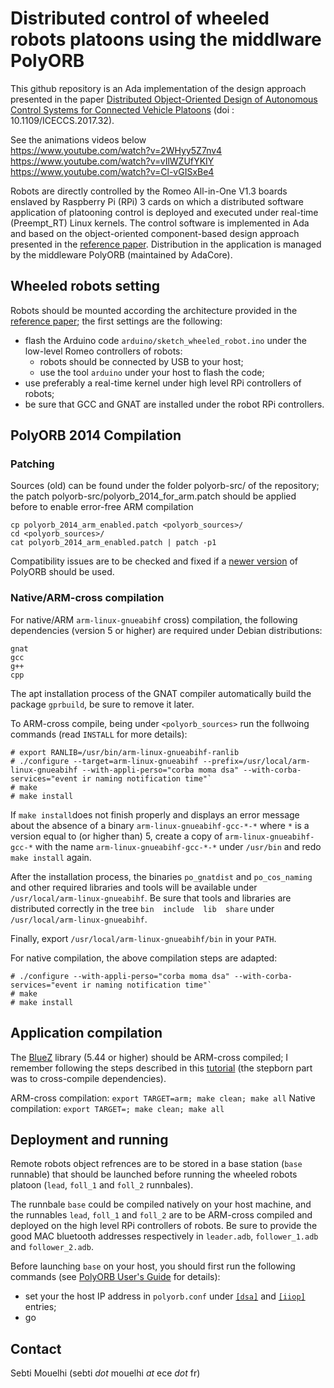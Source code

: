 # Distributed control of wheeled robots platoons using the middlware PolyORB

This github repository is an Ada implementation of the design approach presented in the paper [Distributed Object-Oriented Design of Autonomous Control Systems for Connected Vehicle Platoons](https://hal.archives-ouvertes.fr/hal-01592739) (doi : 10.1109/ICECCS.2017.32).

See the animations videos below<br/>
https://www.youtube.com/watch?v=2WHyy5Z7nv4<br/>
https://www.youtube.com/watch?v=vIlWZUfYKIY<br/>
https://www.youtube.com/watch?v=Cl-vGISxBe4

Robots are directly controlled by the Romeo All-in-One V1.3 boards enslaved by Raspberry Pi (RPi) 3 cards on which a distributed software application of platooning control is deployed and executed under real-time (Preempt_RT) Linux kernels. The control software  is implemented in Ada and based on the object-oriented component-based design approach presented in the [reference paper](https://hal.archives-ouvertes.fr/hal-01592739). Distribution in the application is managed by the middleware PolyORB (maintained by AdaCore).

## Wheeled robots setting

Robots should be mounted according the architecture provided in the [reference paper](https://hal.archives-ouvertes.fr/hal-01592739); the first settings are the following:
* flash the Arduino code `arduino/sketch_wheeled_robot.ino` under the low-level Romeo controllers of robots:
  - robots should be connected by USB to your host;
  - use the tool `arduino` under your host to flash the code; 
* use preferably a real-time kernel under high level RPi controllers of robots;
* be sure that GCC and GNAT are installed under the robot RPi controllers.

## PolyORB 2014 Compilation 
### Patching

Sources (old) can be found under the folder polyorb-src/ of the repository; the patch polyorb-src/polyorb_2014_for_arm.patch should be applied before to enable error-free ARM compilation 

```
cp polyorb_2014_arm_enabled.patch <polyorb_sources>/
cd <polyorb_sources>/
cat polyorb_2014_arm_enabled.patch | patch -p1
```

Compatibility issues are to be checked and fixed if a [newer version](https://github.com/AdaCore/PolyORB) of PolyORB should be used. 

### Native/ARM-cross compilation

For native/ARM `arm-linux-gnueabihf` cross) compilation, the following dependencies (version 5 or higher) are required under Debian distributions:
```
gnat
gcc
g++
cpp
```

The apt installation process of the GNAT compiler automatically build the package `gprbuild`, be sure to remove it later.

To ARM-cross compile, being under `<polyorb_sources>` run the follwoing commands (read `INSTALL` for more details):
```
# export RANLIB=/usr/bin/arm-linux-gnueabihf-ranlib
# ./configure --target=arm-linux-gnueabihf --prefix=/usr/local/arm-linux-gnueabihf --with-appli-perso="corba moma dsa" --with-corba-services="event ir naming notification time"`
# make
# make install
```

If `make install`does not finish properly and displays an error message about the absence of a binary `arm-linux-gnueabihf-gcc-*-*` where `*` is a version equal to (or higher than) 5, create a copy of `arm-linux-gnueabihf-gcc-*` with the name `arm-linux-gnueabihf-gcc-*-*` under `/usr/bin` and redo `make install` again.

After the installation process, the binaries `po_gnatdist` and `po_cos_naming` and other required libraries and tools will be available under `/usr/local/arm-linux-gnueabihf`. Be sure that tools and libraries are distributed correctly in the tree `bin  include  lib  share` under `/usr/local/arm-linux-gnueabihf`.

Finally, export `/usr/local/arm-linux-gnueabihf/bin` in your `PATH`.

For native compilation, the above compilation steps are adapted:

```
# ./configure --with-appli-perso="corba moma dsa" --with-corba-services="event ir naming notification time"`
# make
# make install
```

## Application compilation 

The [BlueZ](http://www.bluez.org/download/) library (5.44 or higher) should be ARM-cross compiled; I remember following the steps described in this [tutorial](https://wiki.beyondlogic.org/index.php?title=Cross_Compiling_BlueZ_Bluetooth_tools_for_ARM) (the stepborn part was to cross-compile dependencies).   

ARM-cross compilation: `export TARGET=arm; make clean; make all`
Native compilation: `export TARGET=; make clean; make all`

## Deployment and running
Remote robots object refrences are to be stored in a base station (`base` runnable) that should be launched before running the wheeled robots platoon (`lead`, `foll_1` and `foll_2` runnbales). 

The runnbale `base` could be compiled natively on your host machine, and the runnables `lead`, `foll_1` and `foll_2` are to be ARM-cross compiled and deployed on the high level RPi controllers of robots. Be sure to provide the good MAC bluetooth addresses respectively in `leader.adb`, `follower_1.adb` and `follower_2.adb`. 

Before launching `base` on your host, you should first run the following commands (see [PolyORB User's Guide](http://docs.adacore.com/live/wave/polyorb/html/polyorb_ug/CORBA.html#po-cos-naming) for details):
* set your the host IP address in `polyorb.conf` under [`[dsa]`](http://docs.adacore.com/live/wave/polyorb/html/polyorb_ug/Ada_Distributed_Systems_Annex_(DSA).html) and [`[iiop]`](http://docs.adacore.com/live/wave/polyorb/html/polyorb_ug/GIOP.html#iiop) entries;
* go


## Contact
Sebti Mouelhi (sebti _dot_ mouelhi _at_ ece _dot_ fr)
